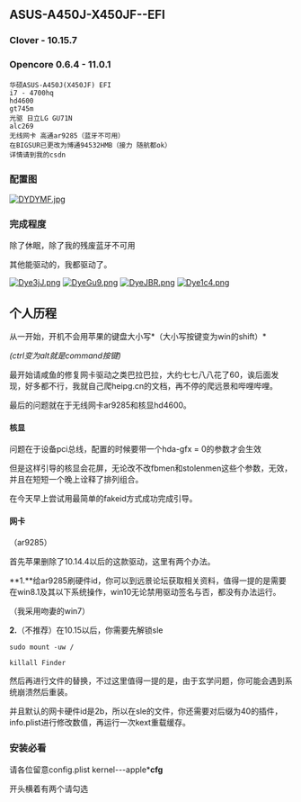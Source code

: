 ## ASUS-A450J-X450JF--EFI

### Clover - 10.15.7
### Opencore 0.6.4 - 11.0.1
```shell
华硕ASUS-A450J(X450JF) EFI
i7 - 4700hq
hd4600
gt745m
光驱 日立LG GU71N
alc269
无线网卡 高通ar9285（蓝牙不可用）
在BIGSUR已更改为博通94532HMB（接力 随航都ok）
详情请到我的csdn
```



### 配置图

[![DYDYMF.jpg](https://s3.ax1x.com/2020/11/23/DYDYMF.jpg)](https://imgchr.com/i/DYDYMF)

### 完成程度

除了休眠，除了我的残废蓝牙不可用

其他能驱动的，我都驱动了。



[![Dye3jJ.png](https://s3.ax1x.com/2020/11/28/Dye3jJ.png)](https://imgchr.com/i/Dye3jJ)
[![DyeGu9.png](https://s3.ax1x.com/2020/11/28/DyeGu9.png)](https://imgchr.com/i/DyeGu9)
[![DyeJBR.png](https://s3.ax1x.com/2020/11/28/DyeJBR.png)](https://imgchr.com/i/DyeJBR)
[![Dye1c4.png](https://s3.ax1x.com/2020/11/28/Dye1c4.png)](https://imgchr.com/i/Dye1c4)

## 个人历程

从一开始，开机不会用苹果的键盘大小写*（大小写按键变为win的shift）*

*(ctrl变为alt就是command按键)*

最开始请咸鱼的修复网卡驱动之类巴拉巴拉，大约七七八八花了60，诶后面发现，好多都不行，我就自己爬heipg.cn的文档，再不停的爬远景和哔哩哔哩。

最后的问题就在于无线网卡ar9285和核显hd4600。

#### 核显

问题在于设备pci总线，配置的时候要带一个hda-gfx = 0的参数才会生效

但是这样引导的核显会花屏，无论改不改fbmen和stolenmen这些个参数，无效，并且在短短一个晚上诠释了排列组合。

在今天早上尝试用最简单的fakeid方式成功完成引导。

#### 网卡

（ar9285）

首先苹果删除了10.14.4以后的这款驱动，这里有两个办法。

**1.**给ar9285刷硬件id，你可以到远景论坛获取相关资料，值得一提的是需要在win8.1及其以下系统操作，win10无论禁用驱动签名与否，都没有办法运行。

（我采用吻妻的win7）

**2.**（不推荐）在10.15以后，你需要先解锁sle

`sudo mount -uw /`

`killall Finder`

然后再进行文件的替换，不过这里值得一提的是，由于玄学问题，你可能会遇到系统崩溃然后重装。

并且默认的网卡硬件id是2b，所以在sle的文件，你还需要对后缀为40的插件，info.plist进行修改数值，再运行一次kext重载缓存。

### 安装必看
请各位留意config.plist
kernel---apple***cfg**

开头横着有两个请勾选
